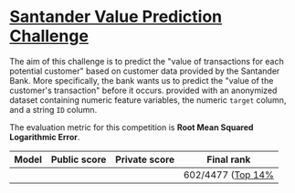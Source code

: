# [Santander Value Prediction Challenge](https://www.kaggle.com/c/santander-value-prediction-challenge/)
The aim of this challenge is to predict the "value of transactions for each potential customer" based on customer data provided by the Santander Bank. More specifically, the bank wants us to predict the "value of the customer's transaction" before it occurs. provided with an anonymized dataset containing numeric feature variables, the numeric `target` column, and a string `ID` column.

The evaluation metric for this competition is **Root Mean Squared Logarithmic Error**.


|Model|Public score|Private score|Final rank| 
|---|---|---|---|
|   ||| 602/4477 ([Top 14%](https://www.kaggle.com/shielaj/competitions)|
